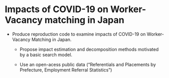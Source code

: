 # Impacts of COVID-19 on Worker-Vacancy matching in Japan

- Produce reproduction code to examine impacts of COVID-19 on Worker-Vacancy Matching in Japan.

    - Propose impact estimation and decomposition methods motivated by a basic search model.

    - Use an open-acess public data (“Referentials and Placements by Prefecture, Employment Referral Statistics”)
